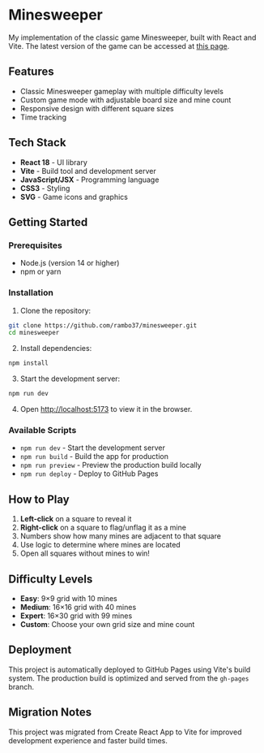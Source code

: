 # Minesweeper

My implementation of the classic game Minesweeper, built with React and Vite. The latest version of the game can be accessed at [this page](https://rambo37.github.io/minesweeper/).

## Features

- Classic Minesweeper gameplay with multiple difficulty levels
- Custom game mode with adjustable board size and mine count
- Responsive design with different square sizes
- Time tracking

## Tech Stack

- **React 18** - UI library
- **Vite** - Build tool and development server
- **JavaScript/JSX** - Programming language
- **CSS3** - Styling
- **SVG** - Game icons and graphics

## Getting Started

### Prerequisites

- Node.js (version 14 or higher)
- npm or yarn

### Installation

1. Clone the repository:
```bash
git clone https://github.com/rambo37/minesweeper.git
cd minesweeper
```

2. Install dependencies:
```bash
npm install
```

3. Start the development server:
```bash
npm run dev
```

4. Open [http://localhost:5173](http://localhost:5173) to view it in the browser.

### Available Scripts

- `npm run dev` - Start the development server
- `npm run build` - Build the app for production
- `npm run preview` - Preview the production build locally
- `npm run deploy` - Deploy to GitHub Pages

## How to Play

1. **Left-click** on a square to reveal it
2. **Right-click** on a square to flag/unflag it as a mine
3. Numbers show how many mines are adjacent to that square
4. Use logic to determine where mines are located
5. Open all squares without mines to win!

## Difficulty Levels

- **Easy**: 9×9 grid with 10 mines
- **Medium**: 16×16 grid with 40 mines  
- **Expert**: 16×30 grid with 99 mines
- **Custom**: Choose your own grid size and mine count

## Deployment

This project is automatically deployed to GitHub Pages using Vite's build system. The production build is optimized and served from the `gh-pages` branch.

## Migration Notes

This project was migrated from Create React App to Vite for improved development experience and faster build times.

